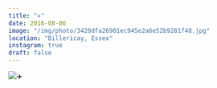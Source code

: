 ```yaml
---
title: "✈️"
date: 2016-08-06
image: "/img/photo/3420dfa26901ec945e2a6e52b9281f48.jpg"
location: "Billericay, Essex"
instagram: true
draft: false
---
```


![✈️](/img/photo/3420dfa26901ec945e2a6e52b9281f48.jpg)

